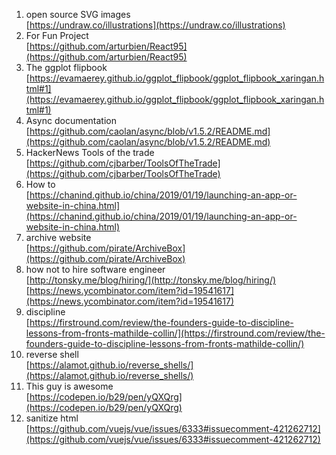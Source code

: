 1. open source SVG images \
[https://undraw.co/illustrations](https://undraw.co/illustrations)
2. For Fun Project \
[https://github.com/arturbien/React95](https://github.com/arturbien/React95)
3. The ggplot flipbook \
[https://evamaerey.github.io/ggplot_flipbook/ggplot_flipbook_xaringan.html#1](https://evamaerey.github.io/ggplot_flipbook/ggplot_flipbook_xaringan.html#1)
4. Async documentation \
[https://github.com/caolan/async/blob/v1.5.2/README.md](https://github.com/caolan/async/blob/v1.5.2/README.md) 
5. HackerNews Tools of the trade \
[https://github.com/cjbarber/ToolsOfTheTrade](https://github.com/cjbarber/ToolsOfTheTrade)
6. How to \
[https://chanind.github.io/china/2019/01/19/launching-an-app-or-website-in-china.html](https://chanind.github.io/china/2019/01/19/launching-an-app-or-website-in-china.html)
7. archive website \
[https://github.com/pirate/ArchiveBox](https://github.com/pirate/ArchiveBox)
8. how not to hire software engineer \
[http://tonsky.me/blog/hiring/](http://tonsky.me/blog/hiring/)
[https://news.ycombinator.com/item?id=19541617](https://news.ycombinator.com/item?id=19541617)
9. discipline \
[https://firstround.com/review/the-founders-guide-to-discipline-lessons-from-fronts-mathilde-collin/](https://firstround.com/review/the-founders-guide-to-discipline-lessons-from-fronts-mathilde-collin/)
10. reverse shell \
[https://alamot.github.io/reverse_shells/](https://alamot.github.io/reverse_shells/)
11. This guy is awesome \
[https://codepen.io/b29/pen/yQXQrg](https://codepen.io/b29/pen/yQXQrg)
12. sanitize html \
[https://github.com/vuejs/vue/issues/6333#issuecomment-421262712](https://github.com/vuejs/vue/issues/6333#issuecomment-421262712)
